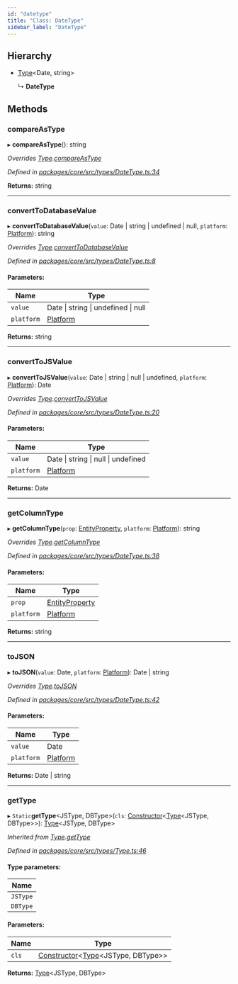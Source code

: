 ```yaml
---
id: "datetype"
title: "Class: DateType"
sidebar_label: "DateType"
---
```


## Hierarchy

* [Type](type.md)&#60;Date, string>

  ↳ **DateType**

## Methods

### compareAsType

▸ **compareAsType**(): string

*Overrides [Type](type.md).[compareAsType](type.md#compareastype)*

*Defined in [packages/core/src/types/DateType.ts:34](https://github.com/mikro-orm/mikro-orm/blob/4249b052e/packages/core/src/types/DateType.ts#L34)*

**Returns:** string

___

### convertToDatabaseValue

▸ **convertToDatabaseValue**(`value`: Date \| string \| undefined \| null, `platform`: [Platform](platform.md)): string

*Overrides [Type](type.md).[convertToDatabaseValue](type.md#converttodatabasevalue)*

*Defined in [packages/core/src/types/DateType.ts:8](https://github.com/mikro-orm/mikro-orm/blob/4249b052e/packages/core/src/types/DateType.ts#L8)*

#### Parameters:

Name | Type |
------ | ------ |
`value` | Date \| string \| undefined \| null |
`platform` | [Platform](platform.md) |

**Returns:** string

___

### convertToJSValue

▸ **convertToJSValue**(`value`: Date \| string \| null \| undefined, `platform`: [Platform](platform.md)): Date

*Overrides [Type](type.md).[convertToJSValue](type.md#converttojsvalue)*

*Defined in [packages/core/src/types/DateType.ts:20](https://github.com/mikro-orm/mikro-orm/blob/4249b052e/packages/core/src/types/DateType.ts#L20)*

#### Parameters:

Name | Type |
------ | ------ |
`value` | Date \| string \| null \| undefined |
`platform` | [Platform](platform.md) |

**Returns:** Date

___

### getColumnType

▸ **getColumnType**(`prop`: [EntityProperty](../interfaces/entityproperty.md), `platform`: [Platform](platform.md)): string

*Overrides [Type](type.md).[getColumnType](type.md#getcolumntype)*

*Defined in [packages/core/src/types/DateType.ts:38](https://github.com/mikro-orm/mikro-orm/blob/4249b052e/packages/core/src/types/DateType.ts#L38)*

#### Parameters:

Name | Type |
------ | ------ |
`prop` | [EntityProperty](../interfaces/entityproperty.md) |
`platform` | [Platform](platform.md) |

**Returns:** string

___

### toJSON

▸ **toJSON**(`value`: Date, `platform`: [Platform](platform.md)): Date \| string

*Overrides [Type](type.md).[toJSON](type.md#tojson)*

*Defined in [packages/core/src/types/DateType.ts:42](https://github.com/mikro-orm/mikro-orm/blob/4249b052e/packages/core/src/types/DateType.ts#L42)*

#### Parameters:

Name | Type |
------ | ------ |
`value` | Date |
`platform` | [Platform](platform.md) |

**Returns:** Date \| string

___

### getType

▸ `Static`**getType**&#60;JSType, DBType>(`cls`: [Constructor](../index.md#constructor)&#60;[Type](type.md)&#60;JSType, DBType>>): [Type](type.md)&#60;JSType, DBType>

*Inherited from [Type](type.md).[getType](type.md#gettype)*

*Defined in [packages/core/src/types/Type.ts:46](https://github.com/mikro-orm/mikro-orm/blob/4249b052e/packages/core/src/types/Type.ts#L46)*

#### Type parameters:

Name |
------ |
`JSType` |
`DBType` |

#### Parameters:

Name | Type |
------ | ------ |
`cls` | [Constructor](../index.md#constructor)&#60;[Type](type.md)&#60;JSType, DBType>> |

**Returns:** [Type](type.md)&#60;JSType, DBType>
